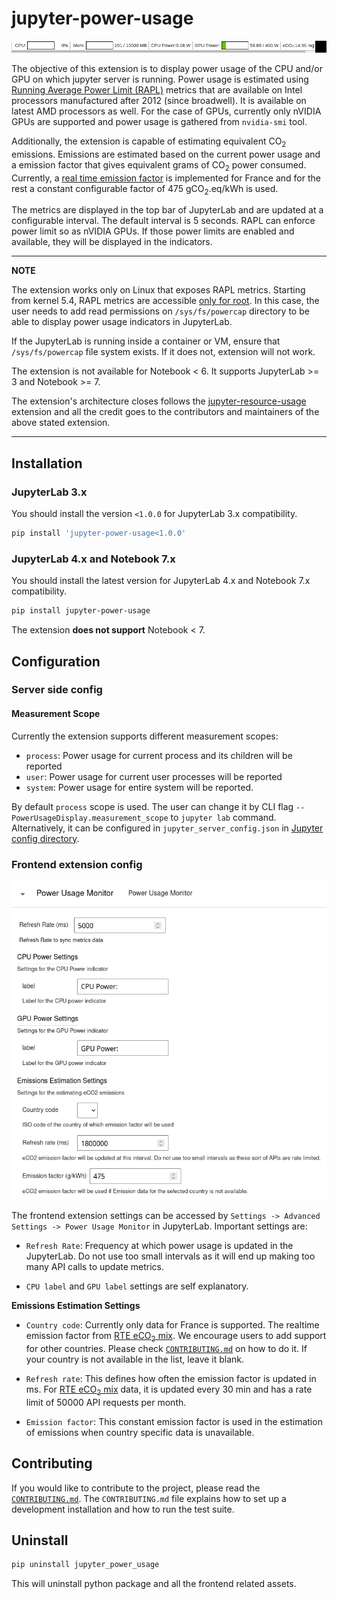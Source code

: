 # jupyter-power-usage

![Screencast for power usage](./doc/power-usage.gif)

The objective of this extension is to display power usage of the CPU and/or GPU on which jupyter server is running. Power usage is estimated using [Running Average Power Limit (RAPL)](https://web.eece.maine.edu/~vweaver/projects/rapl/) metrics that are available on Intel processors manufactured after 2012 (since broadwell). It is available on latest AMD processors as well. For the case of GPUs, currently only nVIDIA GPUs are supported and power usage is gathered from `nvidia-smi` tool.

Additionally, the extension is capable of estimating equivalent CO<sub>2</sub> emissions. Emissions are estimated based on the current power usage and a emission factor that gives equivalent grams of CO<sub>2</sub> power consumed. Currently, a [real time emission factor](https://www.rte-france.com/en/eco2mix/co2-emissions) is implemented for France and for the rest a constant configurable factor of 475 gCO<sub>2</sub>.eq/kWh is used.

The metrics are displayed in the top bar of JupyterLab and are updated at a configurable interval. The default interval is 5 seconds. RAPL can enforce power limit so as nVIDIA GPUs. If those power limits are enabled and available, they will be displayed in the indicators.

---

**NOTE**

The extension works only on Linux that exposes RAPL metrics. Starting from kernel 5.4, RAPL metrics are accessible [only for root](https://git.kernel.org/pub/scm/linux/kernel/git/stable/linux.git/commit/?h=v5.4.77&id=19f6d91bdad42200aac557a683c17b1f65ee6c94). In this case, the user needs to add read permissions on `/sys/fs/powercap` directory to be able to display power usage indicators in JupyterLab.

If the JupyterLab is running inside a container or VM, ensure that `/sys/fs/powercap` file system exists. If it does not, extension will not work.

The extension is not available for Notebook < 6. It supports JupyterLab >= 3 and Notebook >= 7.

The extension's architecture closes follows the [jupyter-resource-usage](https://github.com/jupyter-server/jupyter-resource-usage) extension and all the credit goes to the contributors and maintainers of the above stated extension.

---

## Installation

### JupyterLab 3.x

You should install the version `<1.0.0` for JupyterLab 3.x compatibility.

```bash
pip install 'jupyter-power-usage<1.0.0'
```

### JupyterLab 4.x and Notebook 7.x

You should install the latest version for JupyterLab 4.x and Notebook 7.x compatibility.

```bash
pip install jupyter-power-usage
```

The extension **does not support** Notebook < 7.

## Configuration

### Server side config

#### Measurement Scope

Currently the extension supports different measurement scopes:

- `process`: Power usage for current process and its children will be reported
- `user`: Power usage for current user processes will be reported
- `system`: Power usage for entire system will be reported.

By default `process` scope is used. The user can change it by CLI flag `--PowerUsageDisplay.measurement_scope` to `jupyter lab` command. Alternatively, it can be configured in `jupyter_server_config.json` in [Jupyter config directory](https://docs.jupyter.org/en/latest/use/jupyter-directories.html#configuration-files).

### Frontend extension config

![Frontend extension settings](./doc/frontend-settings.png)

The frontend extension settings can be accessed by `Settings -> Advanced Settings -> Power Usage Monitor` in JupyterLab. Important settings are:

- `Refresh Rate`: Frequency at which power usage is updated in the JupyterLab. Do not use too small intervals as it will end up making too many API calls to update metrics.

- `CPU label` and `GPU label` settings are self explanatory.

**Emissions Estimation Settings**

- `Country code`: Currently only data for France is supported. The realtime emission factor from [RTE eCO<sub>2</sub> mix](https://www.rte-france.com/en/eco2mix/co2-emissions). We encourage users to add support for other countries. Please check [`CONTRIBUTING.md`](CONTRIBUTING.md) on how to do it. If your country is not available in the list, leave it blank.

- `Refresh rate`: This defines how often the emission factor is updated in ms. For [RTE eCO<sub>2</sub> mix](https://www.rte-france.com/en/eco2mix/co2-emissions) data, it is updated every 30 min and has a rate limit of 50000 API requests per month.

- `Emission factor`: This constant emission factor is used in the estimation of emissions when country specific data is unavailable.

## Contributing

If you would like to contribute to the project, please read the [`CONTRIBUTING.md`](CONTRIBUTING.md). The `CONTRIBUTING.md` file
explains how to set up a development installation and how to run the test suite.

## Uninstall

```bash
pip uninstall jupyter_power_usage
```

This will uninstall python package and all the frontend related assets.

